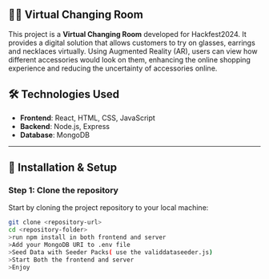 




## 👨‍💻 Virtual Changing Room
This project is a **Virtual Changing Room** developed for Hackfest2024. It provides a digital solution that allows customers to try on glasses, earrings and necklaces virtually. Using Augmented Reality (AR), users can view how different accessories would look on them, enhancing the online shopping experience and reducing the uncertainty of accessories online.

  
## 🛠️ Technologies Used
- **Frontend**: React, HTML, CSS, JavaScript
- **Backend**: Node.js, Express
- **Database**: MongoDB


---

## 🔧 Installation & Setup

### Step 1: Clone the repository
Start by cloning the project repository to your local machine:
```bash
git clone <repository-url>
cd <repository-folder>
>run npm install in both frontend and server
>Add your MongoDB URI to .env file
>Seed Data with Seeder Packs( use the validdataseeder.js)
>Start Both the frontend and server
>Enjoy
